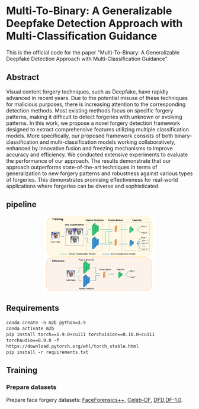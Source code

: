 # Multi-To-Binary: A Generalizable Deepfake Detection Approach with Multi-Classification Guidance
This is the official code for the paper "Multi-To-Binary: A Generalizable Deepfake Detection Approach with Multi-Classification Guidance".
## Abstract
Visual content forgery techniques, such as Deepfake, have rapidly advanced in recent years. Due to the potential misuse of these techniques for malicious purposes, there is increasing attention to the corresponding detection methods. Most existing methods focus on specific forgery patterns, making it difficult to detect forgeries with unknown or evolving patterns. In this work, we propose a novel forgery detection framework designed to extract comprehensive features utilizing multiple classification models. More specifically, our proposed framework consists of both binary-classification and multi-classification models working collaboratively, enhanced by innovative fusion and freezing mechanisms to improve accuracy and efficiency. We conducted extensive experiments to evaluate the performance of our approach. The results demonstrate that our approach outperforms state-of-the-art techniques in terms of generalization to new forgery patterns and robustness against various types of forgeries. This demonstrates promising effectiveness for real-world applications where forgeries can be diverse and sophisticated.

## pipeline
<p align="center">
<img src="figs/pipeline.png" width=60%>
</p>

## Requirements
```
conda create -n m2b python=3.9
conda activate m2b
pip install torch==1.9.0+cu111 torchvision==0.10.0+cu111 torchaudio==0.9.0 -f https://download.pytorch.org/whl/torch_stable.html
pip install -r requirements.txt
```
## Training
### Prepare datasets
Prepare face forgery datasets: [FaceForensics++](https://github.com/ondyari/FaceForensics), [Celeb-DF](https://github.com/yuezunli/celeb-deepfakeforensics), [DFD](https://research.google/blog/contributing-data-to-deepfake-detection-research/),[DF-1.0](https://github.com/EndlessSora/DeeperForensics-1.0/tree/master/dataset).
